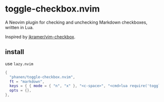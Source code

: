 # toggle-checkbox.nvim

A Neovim plugin for checking and unchecking Markdown checkboxes, written in Lua.

Inspired by [jkramer/vim-checkbox](https://github.com/jkramer/vim-checkbox).


## install

use `lazy.nvim`
```lua
{
  "phanen/toggle-checkbox.nvim",
  ft = "markdown",
  keys = { { mode = { "n", "x" }, "<c-space>", "<cmd>lua require('toggle-checkbox').toggle()<cr>" }, },
  opts = {},
},
```
